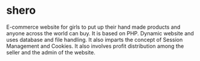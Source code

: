 # shero
E-commerce website for girls to put up their hand made products and anyone across the world can buy. It is based on PHP. Dynamic website and uses database and file handling. It also imparts the concept of Session Management and Cookies. It also involves profit distribution among the seller and the admin of the website.
